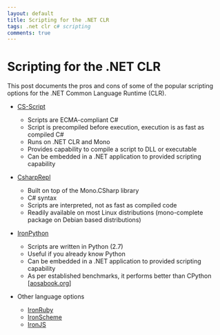 ```yaml
---
layout: default
title: Scripting for the .NET CLR
tags: .net clr c# scripting
comments: true
---
```

# Scripting for the .NET CLR

This post documents the pros and cons of some of the popular scripting options for the .NET Common Language Runtime (CLR).

* [CS-Script](http://www.csscript.net/)

    * Scripts are ECMA-compliant C#
    * Script is precompiled before execution, execution is as fast as compiled C#
    * Runs on .NET CLR and Mono
    * Provides capability to compile a script to DLL or executable
    * Can be embedded in a .NET application to provided scripting capability

* [CsharpRepl](http://www.mono-project.com/CsharpRepl)

    * Built on top of the Mono.CSharp library
    * C# syntax
    * Scripts are interpreted, not as fast as compiled code
    * Readily available on most Linux distributions (mono-complete package on Debian based distributions)

* [IronPython](http://ironpython.net/)

    * Scripts are written in Python (2.7)
    * Useful if you already know Python
    * Can be embedded in a .NET application to provided scripting capability
    * As per established benchmarks, it performs better than CPython [[aosabook.org](http://aosabook.org/en/ironlang.html)]

* Other language options

    * [IronRuby](http://ironruby.codeplex.com/)
    * [IronScheme](https://ironscheme.codeplex.com/)
    * [IronJS](https://github.com/fholm/IronJS/)
